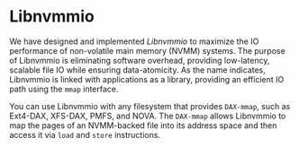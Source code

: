 # Libnvmmio
We have designed and implemented *Libnvmmio* to maximize the IO performance of non-volatile main memory (NVMM) systems. 
The purpose of Libnvmmio is eliminating software overhead, providing low-latency, scalable file IO while ensuring data-atomicity.
As the name indicates, Libnvmmio is linked with applications as a library, providing an efficient IO path using the ```mmap``` interface. 

You can use Libnvmmio with any filesystem that provides ```DAX-mmap```, such as Ext4-DAX, XFS-DAX, PMFS, and NOVA.
The ```DAX-mmap``` allows Libnvmmio to map the pages of an NVMM-backed file into its address space and then access it via ```load``` and ```store``` instructions.
